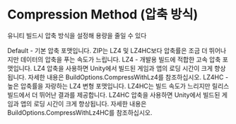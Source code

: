 # Compression Method (압축 방식)
유니티 빌드시 압축 방식을 설정해 용량을 줄일 수 있다

Default - 기본 압축 포맷입니다. ZIP는 LZ4 및 LZ4HC보다 압축률은 조금 더 뛰어나지만 데이터의 압축을 푸는 속도가 느립니다.
LZ4 - 개발용 빌드에 적합한 고속 압축 포맷입니다. LZ4 압축을 사용하면 Unity에서 빌드된 게임과 앱의 로딩 시간이 크게 향상됩니다. 자세한 내용은 BuildOptions.CompressWithLz4를 참조하십시오.
LZ4HC - 높은 압축률을 자랑하는 LZ4 변형 포맷입니다. LZ4HC는 빌드 속도가 느리지만 릴리스 빌드에서 더 뛰어난 결과를 제공합니다. LZ4HC 압축을 사용하면 Unity에서 빌드된 게임과 앱의 로딩 시간이 크게 향상됩니다. 자세한 내용은 BuildOptions.CompressWithLz4HC를 참조하십시오.
